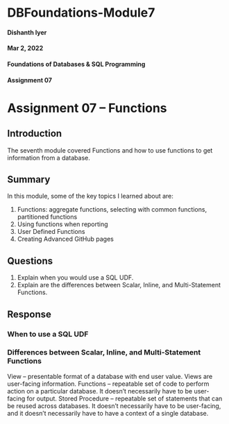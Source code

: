 # DBFoundations-Module7
#### Dishanth Iyer
#### Mar 2, 2022
#### Foundations of Databases & SQL Programming
#### Assignment 07


# Assignment 07 – Functions

## Introduction
The seventh module covered Functions and how to use functions to get information from a database.
## Summary
In this module, some of the key topics I learned about are:
1.	Functions: aggregate functions, selecting with common functions, partitioned functions
2.	Using functions when reporting
3.	User Defined Functions
4.	Creating Advanced GitHub pages
## Questions 
1.	Explain when you would use a SQL UDF.
2.	Explain are the differences between Scalar, Inline, and Multi-Statement Functions.

## Response
### When to use a SQL UDF

### Differences between Scalar, Inline, and Multi-Statement Functions
View – presentable format of a database with end user value. Views are user-facing information.
Functions – repeatable set of code to perform action on a particular database. It doesn’t necessarily have to be user-facing for output.
Stored Procedure – repeatable set of statements that can be reused across databases. It doesn’t necessarily have to be user-facing, and it doesn’t necessarily have to have a context of a single database.
